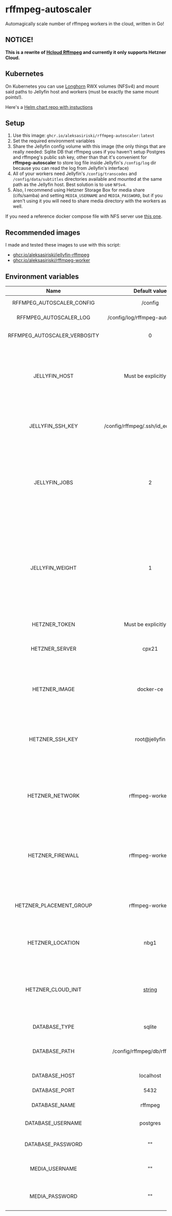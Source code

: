 # rffmpeg-autoscaler

Automagically scale number of rffmpeg workers in the cloud, written in Go!

## NOTICE!
**This is a rewrite of [Hcloud Rffmpeg](https://github.com/aleksasiriski/hcloud-rffmpeg) and currently it only supports Hetzner Cloud.**

## Kubernetes

On Kubernetes you can use [Longhorn](https://longhorn.io) RWX volumes (NFSv4) and mount said paths to Jellyfin host and workers (must be exactly the same mount points!).

Here's a [Helm chart repo with instuctions](https://github.com/aleksasiriski/jellyfin-kubernetes)

## Setup

1) Use this image: `ghcr.io/aleksasiriski/rffmpeg-autoscaler:latest`
1) Set the required environment variables
1) Share the Jellyfin config volume with this image (the only things that are really needed: Sqlite DB that rffmpeg uses if you haven't setup Postgres and rffmpeg's public ssh key, other than that it's convenient for **rffmpeg-autoscaler** to store log file inside Jellyfin's `/config/log` dir because you can read the log from Jellyfin's interface)
1) All of your workers need Jellyfin's `/config/transcodes` and `/config/data/subtitles` directories available and mounted at the same path as the Jellyfin host. Best solution is to use `NFSv4`.
1) Also, I recommend using Hetzner Storage Box for media share (cifs/samba) and setting `MEDIA_USERNAME` and `MEDIA_PASSWORD`, but if you aren't using it you will need to share media directory with the workers as well.

If you need a reference docker compose file with NFS server use [this one](https://github.com/aleksasiriski/rffmpeg-autoscaler/blob/main/docker-compose.example.yml).

## Recommended images

I made and tested these images to use with this script:

* [ghcr.io/aleksasiriski/jellyfin-rffmpeg](https://github.com/aleksasiriski/jellyfin-rffmpeg)
* [ghcr.io/aleksasiriski/rffmpeg-worker](https://github.com/aleksasiriski/rffmpeg-worker)

## Environment variables

| Name			| Default value		| Description		|
| :----------: | :--------------: | :--------------- | 
| RFFMPEG_AUTOSCALER_CONFIG | /config | Path to config dir |
| RFFMPEG_AUTOSCALER_LOG | /config/log/rffmpeg-autoscaler.log | Path to the log file |
| RFFMPEG_AUTOSCALER_VERBOSITY | 0 | 1 means DEBUG, 2 means TRACE |
| JELLYFIN_HOST | Must be explicitly set! | The IP address or hostname of Jellyfin's NFS share that workers use to access transcodes and subtitles directories |
| JELLYFIN_SSH_KEY | /config/rffmpeg/.ssh/id_ed25519.pub | Path to rffmpeg public ssh key generated on the Jellyfin host |
| JELLYFIN_JOBS | 2 | Number of jobs allowed per worker, the default of 2 tells the script to only create a new worker if there are 2 or more jobs on the previous one. |
| JELLYFIN_WEIGHT | 1 | Weight of the workers, higher numbers meaning they are more prefered for transcoding. Useful only if you have added custom workers or when using multiple scripts like this one |
| HETZNER_TOKEN | Must be explicitly set! | Hetzner Cloud API token |
| HETZNER_SERVER | cpx21 | The type of server from Hetzner that should be used for workers |
| HETZNER_IMAGE | docker-ce | The OS image used on workers, `docker-ce` is Ubuntu with Docker preinstalled |
| HETZNER_SSH_KEY | root@jellyfin | The name of the ssh key that will be saved on Hetzner and used for connecting to workers |
| HETZNER_NETWORK | rffmpeg-workers | The name of the network created for local communication between the workers and the Jellyfin host
| HETZNER_FIREWALL | rffmpeg-workers | The name of the firewall created for workers, recommended to block access to ssh over the internet
| HETZNER_PLACEMENT_GROUP | rffmpeg-workers | The name of the placement group created to spread the workers over the datacenter |
| HETZNER_LOCATION | nbg1 | The name of the location in which the workers should be created |
| HETZNER_CLOUD_INIT | [string](https://github.com/aleksasiriski/rffmpeg-autoscaler/blob/main/config.go#L68) | The string that setups the workers after creation, the default uses my docker compose and inserts needed env variables |
| DATABASE_TYPE | sqlite | Must be 'sqlite' or 'postgres` |
| DATABASE_PATH | /config/rffmpeg/db/rffmpeg.db | Path to the SQLite DB, ignored when type is postgres |
| DATABASE_HOST | localhost | Postgres database host |
| DATABASE_PORT | 5432 | Postgres database port |
| DATABASE_NAME | rffmpeg | Postgres database name |
| DATABASE_USERNAME | postgres | Postgres database username |
| DATABASE_PASSWORD | "" | Postgres database password |
| MEDIA_USERNAME | "" | Username for the Storage Box media share |
| MEDIA_PASSWORD | "" | Password for the Storage Box media share |
